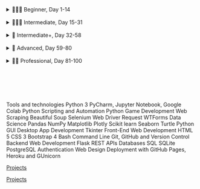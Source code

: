 <details>

<summary>👨🏻‍🎓 Beginner, Day 1-14</summary>]()
[Projects](https://www.vanillajavascriptprojects.com/)

### 👨🏻‍🎓 Beginner

#### ❌ 1. [Working with Variables in Python to Manage Data]()

#### ❌ 2. [Understanding Data Types and How to Manipulate Strings]()

#### ❌ 3. [Control Flow and Logical Operators]()

#### ❌ 4. [Randomisation and Python Lists]()

#### ❌ 5. [Python Loops]()

#### ❌ 6. [Python Functions & Karel]()

#### ❌ 7. [Hangman]()

#### ❌ 8. [Function Parameters & Caesar Cipher]()

#### ❌ 9. [Dictionaries, Nesting and the Secret Auction]()

#### ❌ 10. [Function Return Values and the Calculator Project]()

#### 🏁 11. [Blackjack Capstone Project]()

#### ❌ 12. [Scope and Namespacing in Python]()

#### ❌ 13. [Debugging: How to Find and Fix Errors in your Code]()

#### ❌ 14. [Higher Lower Game Project]()

</details>

<br>

<details>

<summary>🏋🏻‍♂️ Intermediate, Day 15-31</summary>]()

### 🏋🏻‍♂️ Intermediate

#### ❌ 15. [Local Development Environment Setup & the Coffee Machine Project]()

#### ❌ 16. [Object Oriented Programming (OOP)]()

#### ❌ 17. [The Quiz Project & the Benefits of OOP]()

#### ❌ 18. [Turtle Graphics and GUIs]()

#### ❌ 19. [Instances, State and Higher Order Functions]()

#### ❌ 20. [Build the Snake Game Part 1: Animation & Coordinates]()

#### ❌ 21. [Build the Snake Game Part 2: Inheritance & List Slicing]()

#### ❌ 22. [Build Pong: The Famous Arcade Game]()

#### 🏁 23. [The Turtle Crossing Capstone Project]()

#### ❌ 24. [Files, Directories and Paths]()

#### ❌ 25. [Working with CSV Data and the Pandas Library]()

#### ❌ 26. [List Comprehension & the NATO Pilot's Alphabet]()

#### ❌ 27. [Tkinter, \*args, \*\*kwargs and Creating GUI Programs]()

#### ❌ 28. [Tkinter, Dynamic Typing and the Pomodoro GUI Application]()

#### ❌ 29. [Building a Password Manager GUI App with Tkinter]()

#### ❌ 30. [Errors, Exceptions and JSON Data: Improving the Password Manager]()

#### 🏁 31. [Capstone Project - Flash Card App]()

</details>

<br>

<details>

<summary>💪 Intermediate+, Day 32-58</summary>]()

### 💪 Intermediate+

#### ❌ 32. [Send Email (smtplib) & Manage Dates (datetime): The Automated #### Birthday Wisher]()

#### ❌ 33. [API Endpoints and API Parameters - ISS Overhead Notifier]()

#### ❌ 34. [API Practice - Creating a GUI Quiz App]()

#### ❌ 35. [Keys, Authentication & Environment Variables: Send SMS]()

#### ❌ 36. [Stock Trading News Alert Project]()

#### ❌ 37. [Habit Tracking Pixel Project]()

#### ❌ 38. [Build a Workout Tracking App that Talks to Google Sheets!]()

#### 🏳️ 39. [Capstone Part 1: Flight Deal Finder]()

#### 🏳️ 40. [Capstone Part 2: Flight Club!]()

#### ❌ 41. [Introduction to HTML]()

#### ❌ 42. [Intermediate HTML]()

#### ❌ 43. [Introduction to CSS]()

#### ❌ 44. [Intermediate CSS]()

#### ❌ 45. [Web Scraping with Beautiful Soup]()

#### ❌ 46. [Create a Spotify Playlist using the Musical Time Machine]()

#### ❌ 47. [Create an Automated Amazon Price Tracker]()

#### ❌ 48. [Selenium Webdriver and Game Playing Bot]()

#### ❌ 49. [Automating Job Applications on LinkedIn]()

#### ❌ 50. [Automated Tinder Swiper]()

#### ❌ 51. [Internet Speed Twitter Complaint Bot]()

#### ❌ 52. [Instagram Follower Bot]()

#### ❌ 53. [Automated Data Entry Job]()

#### ❌ 54. [Introduction to Web Development with Flask]()

#### ❌ 55. [HTML & URL Parsing in Flask and the Higher Lower Game]()

#### ❌ 56. [Rendering HTML/Static Files and Name Card Project]()

#### ❌ 57. [Templating with Jinja and Blog Project]()

#### ❌ 58. [Bootstrap]()

</details>

<br>

<details>

<summary>🚀 Advanced, Day 59-80</summary>]()

### 🚀 Advanced

#### ❌ 59. [Upgraded Blog with Bootstrap]()

#### ❌ 60. [HTML Forms with Flask]()

#### ❌ 61. [Building Advanced Forms with WTForms]()

#### ❌ 62. [Flask, WTForms, Bootstrap and CSV - Coffee & Wifi Project]()

#### ❌ 63. [Databases and with SQLite and SQLAlchemy]()

#### ❌ 64. [My Top 10 Movies Website]()

#### ❌ 65. [Web Design School - How to Create a Website that People will Love]()

#### ❌ 66. [Building Your Own API with RESTful Routing]()

#### 🏳️ 67. [Blog Capstone Project Part 3 - RESTful Routing]()

#### ❌ 68. [Authentication with Flask]()

#### 🏳️ 69. [Blog Capstone Project Part 4 - Adding Users]()

#### ❌ 70. [Deploying Your Web Application with Heroku]()

#### ❌ 71. [Data Exploration with Pandas: College Major]()

#### ❌ 72. [Data Visualisation with Matplotlib: Programming Languages]()

#### ❌ 73. [Aggregate & Merge Data with Pandas: Analyse the LEGO Dataset]()

#### ❌ 74. [Google Trends Data: Resampling and Visualising Time Series]()

#### ❌ 75. [Beautiful Plotly Charts & Analysing the Android App Store]()

#### ❌ 76. [Computation with NumPy and N-Dimensional Arrays]()

#### ❌ 77. [Linear Regression and Data Visualisation with Seaborn]()

#### ❌ 78. [Analysing the Nobel Prize with Plotly, Matplotlib & Seaborn]()

#### ❌ 79. [The Tragic Discovery of Handwashing: t-Tests & Distributions]()

#### 🏳️ 80. [Capstone Project - Predict House Prices]()

</details>

<br>

<details>

<summary>👨‍💻 Professional, Day 81-100</summary>]()

### 👨‍💻 Professional

#### ❌ 81. [Portfolio Project - Text to Morse Code Converter]()

#### ❌ 82. [Portfolio Project - A website to show off your skills and the things I built]()

#### ❌ 83. [Portfolio Project - Built a text-based version of the Tic Tac Toe game]()

#### ❌ 84. [Portfolio Project - A program where you can upload images and add a watermark]()

#### ❌ 85. [Portfolio Project - A Tkinter GUI desktop application that tests your typing speed]()

#### ❌ 86. [Portfolio Project - Using Python Turtle, build a clone of the 80s hit game Breakout]()

#### ❌ 87. [Portfolio Project - Built a website that lists cafes with wifi and power for remote working]()

#### ❌ 88. [Portfolio Project - Built a todo list website with Flask]()

#### ❌ 89. [Portfolio Project - Disappearing Text Writing App]()

#### ❌ 90. [Portfolio Project - Convert PDF to Audiobook]()

#### ❌ 91. [Portfolio Project - Image Colour Palette Generator]()

#### ❌ 92. [Portfolio Project - Built a custom web scraper to collect data]()

#### ❌ 93. [Portfolio Project - Automate the Google Dinosaur Game]()

#### ❌ 94. [Portfolio Project - Space Invaders]()

#### ❌ 95. [Portfolio Project - Built a custom website using an API]()

#### ❌ 96. [Portfolio Project - An eCommerce website with payment processing]()

#### ❌ 97. [Portfolio Project - Sent a WhatsApp Message with Python]()

#### ❌ 98. [Portfolio Project - Analysed and Visualise the Space Race]()

#### ❌ 99. [Portfolio Project - Analyzing Deaths involving Police in the United States]()

#### ❌100. [Portfolio Project - Predicting Earnings using Multivariable Regression]()

</details>

<br>
<br>
<br>
<br>
<br>

Tools and technologies
Python 3
PyCharm, Jupyter Notebook, Google Colab
Python Scripting and Automation
Python Game Development
Web Scraping
Beautiful Soup
Selenium Web Driver
Request
WTForms
Data Science
Pandas
NumPy
Matplotlib
Plotly
Scikit learn
Seaborn
Turtle
Python GUI Desktop App Development
Tkinter
Front-End Web Development
HTML 5
CSS 3
Bootstrap 4
Bash Command Line
Git, GitHub and Version Control
Backend Web Development
Flask
REST
APIs
Databases
SQL
SQLite
PostgreSQL
Authentication
Web Design
Deployment with GitHub Pages, Heroku and GUnicorn

[Projects](https://www.vanillajavascriptprojects.com/)

[Projects](https://www.vanillajavascriptprojects.com/ "mdn")
